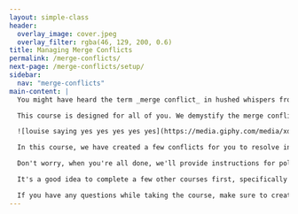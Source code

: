 ```yaml
---
layout: simple-class
header:
  overlay_image: cover.jpeg
  overlay_filter: rgba(46, 129, 200, 0.6)
title: Managing Merge Conflicts
permalink: /merge-conflicts/
next-page: /merge-conflicts/setup/
sidebar:
  nav: "merge-conflicts"
main-content: |
  You might have heard the term _merge conflict_ in hushed whispers from another Git user. Maybe you have encountered one yourself and had to Google your way out. You might also just be exploring everything Git has to offer and have no idea what a merge conflict is.

  This course is designed for all of you. We demystify the merge conflict and, through a series of examples, prepare you to face off against the evil merge conflict and be the hero of the day!

  ![louise saying yes yes yes yes yes](https://media.giphy.com/media/xdeQFr16i4y64/giphy.gif)

  In this course, we have created a few conflicts for you to resolve in a sample repository. This repository contains a [GitHub Pages](https://pages.github.com/) powered [resume](https://github.com/jglovier/resume-template). That means, when you finish this course, you will have more than a few merge conflicts under your belt. You will also have a shiny new resume.

  Don't worry, when you're all done, we'll provide instructions for polishing your resume and getting it ready to share with others.

  It's a good idea to complete a few other courses first, specifically the [Introduction to GitHub](../intro-to-github/), and either [GitHub Pages from GitHub Desktop](../github-desktop/) or [GitHub Pages from the Command Line](../github-cli/).

  If you have any questions while taking the course, make sure to create an Issue in the primary [class repository](https://github.com/githubschool/on-demand-merge-conflict/issues).
---
```

